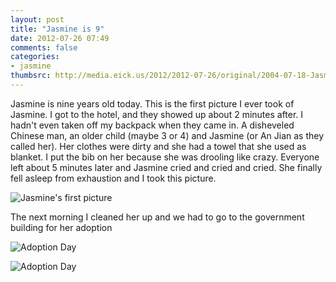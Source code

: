 ```yaml
---
layout: post
title: "Jasmine is 9"
date: 2012-07-26 07:49
comments: false
categories: 
- jasmine
thumbsrc: http://media.eick.us/2012/2012-07-26/original/2004-07-18-Jasmine-First-Picture.jpg
---
```

Jasmine is nine years old today.  This is the first picture I ever took of Jasmine.  I got to the hotel, and they showed up about 2 minutes after.  I hadn't even taken off my backpack when they came in.  A disheveled Chinese man, an older child (maybe 3 or 4) and Jasmine (or An Jian as they called her).  Her clothes were dirty and she had a towel that she used as blanket.  I put the bib on her because she was drooling like crazy.  Everyone left about 5 minutes later and Jasmine cried and cried and cried.  She finally fell asleep from exhaustion and I took this picture.

![Jasmine's first picture](http://media.eick.us/media/photographs/2012/2012-07-26/2004-07-18-Jasmine-First-Picture.jpg)


The next morning I cleaned her up and we had to go to the government building for her adoption


![Adoption Day](http://media.eick.us/media/photographs/2012/2012-07-26/2004-07-18-Jasmine-Second-Picture-11.jpg)


![Adoption Day](http://media.eick.us/media/photographs/2012/2012-07-26/2004-07-18-Jasmine-Second-Picture-12.jpg)

